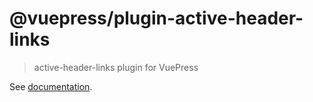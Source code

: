 # @vuepress/plugin-active-header-links

> active-header-links plugin for VuePress

See [documentation](https://vuepress.vuejs.org/plugin/official/plugin-active-header-links.html).
